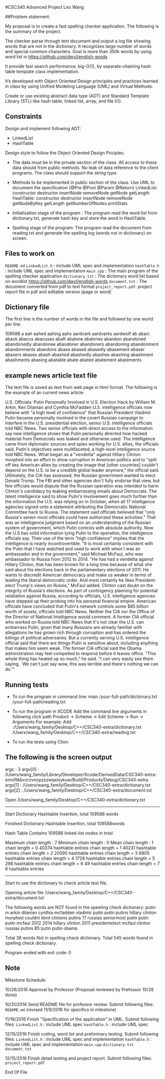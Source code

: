 #CSC340 Advanced Project Leo Wang


##Problem statement:

My proposal is to create a fast spelling checker application. The following is the summary of the project.

The checker parse through text document and output a log file showing words that are not in the dictionary. It recognizes large number of words and special common characters. Goal is more than 350k words by using word list in  https://github.com/dwyl/english-words

It provide fast search performance, big-O(1), by separate-chaining hash table template class implementation.

It’s developed with Object Oriented Design principles and practices learned in class by using Unified Modeling Language (UML) and Virtual Methods.

Create or use existing abstract data type (ADT) and Standard Template Library (STL) like hash table, linked list, array, and file I/O.


## Constraints

Design and implement following ADT:

* LinkedList
* HashTable

Design style to follow the Object Oriented Design Priciples.

* The data must be in the private section of the class. All access to these data should from public methods. No leak of data reference to the client programs.  The class should support the string type.

* Methods to be implemented in public section of the class.
Use UML to document the specification (@Pre @Post @Param @Return)
LinkedList:
constructor
destructor
insertNode
removeNode
getNode
getLength
HashTable:
constructor
destructor
insertNode
removeNode
getNodeByKey
getLength
getNumberOfNodes
printStats

* Initialization stage of the program :
The program read the word list from dictionary.txt, generate hash key and store the word in HashTable.

* Spelling stage of the program:
The program read the document from reading.txt and generate the spelling log (words not in dictionary) on screen.

## Files to work on

`README.md`
`LinkedList.h`      : include UML spec and implementation
`hashTable.h`       : include UML spec and implementation
`main.cpp`          : The main program of the spelling checker application
`dictionary.txt`    : The dictionary word list based on wordlist https://github.com/dwyl/english-words
`document.txt`      : The document converted from pdf to text format
`project_report.pdf`: project report file in pdf and editable version (page or word)

## Dictionary file

The first line is the number of words in the file and followed by one world per line.

109588
a
aah
aahed
aahing
aahs
aardvark
aardvarks
aardwolf
ab
abaci
aback
abacus
abacuses
abaft
abalone
abalones
abandon
abandoned
abandonedly
abandonee
abandoner
abandoners
abandoning
abandonment
abandonments
abandons
abase
abased
abasedly
abasement
abaser
abasers
abases
abash
abashed
abashedly
abashes
abashing
abashment
abashments
abasing
abatable
abate
abated
abatement
abatements

## example news article text file

The text file is saved as text from web page in html format. The following is the example of an current news article:

U.S. Officials: Putin Personally Involved in U.S. Election Hack
by William M. Arkin, Ken Dilanian and Cynthia McFadden
U.S. intelligence officials now believe with "a high level of confidence" that Russian President Vladimir Putin became personally involved in the covert Russian campaign to interfere in the U.S. presidential election, senior U.S. intelligence officials told NBC News.
Two senior officials with direct access to the information say new intelligence shows that Putin personally directed how hacked material from Democrats was leaked and otherwise used. The intelligence came from diplomatic sources and spies working for U.S. allies, the officials said.
Putin's objectives were multifaceted, a high-level intelligence source told NBC News. What began as a "vendetta" against Hillary Clinton morphed into an effort to show corruption in American politics and to "split off key American allies by creating the image that [other countries] couldn't depend on the U.S. to be a credible global leader anymore," the official said.
Ultimately, the CIA has assessed, the Russian government wanted to elect Donald Trump. The FBI and other agencies don't fully endorse that view, but few officials would dispute that the Russian operation was intended to harm Clinton's candidacy by leaking embarrassing emails about Democrats.
The latest intelligence said to show Putin's involvement goes much further than the information the U.S. was relying on in October, when all 17 intelligence agencies signed onto a statement attributing the Democratic National Committee hack to Russia.
The statement said officials believed that "only Russia's senior-most officials could have authorized these activities." That was an intelligence judgment based on an understanding of the Russian system of government, which Putin controls with absolute authority.
Now the U.S has solid information tying Putin to the operation, the intelligence officials say. Their use of the term "high confidence" implies that the intelligence is nearly incontrovertible.
"It is most certainly consistent with the Putin that I have watched and used to work with when I was an ambassador and in the government," said Michael McFaul, who was ambassador to Russia from 2012 to 2014.
"He has had a vendetta against Hillary Clinton, that has been known for a long time because of what she said about his elections back in the parliamentary elections of 2011. He wants to discredit American democracy and make us weaker in terms of leading the liberal democratic order. And most certainly he likes President-elect Trump's views on Russia," McFaul added. Clinton cast doubt on the integrity of Russia's elections.
As part of contingency planning for potential retaliation against Russia, according to officials, U.S. intelligence agencies have stepped up their probing into his personal financial empire.
American officials have concluded that Putin's network controls some $85 billion worth of assets, officials told NBC News.
Neither the CIA nor the Office of the Director of National Intelligence would comment.
A former CIA official who worked on Russia told NBC News that it's not clear the U.S. can embarrass Putin, given that many Russians are already familiar with allegations he has grown rich through corruption and has ordered the killings of political adversaries.
But a currently serving U.S. intelligence official said that there are things Putin is sensitive about, including anything that makes him seem weak.
The former CIA official said the Obama administration may feel compelled to respond before it leaves office.
"This whole thing has heated up so much," he said. "I can very easily see them saying, `We can't just say wow, this was terrible and there's nothing we can do.'"


## Running tests

* To run the program in command line:
main /your-full-path/dictionary.txt /your-full-path/reading.txt <enter>

* To run the program in XCODE
Add the command line arguments in following click path
Product -> Scheme -> Edit Scheme -> Run -> Arguments
For example:
Add :/Users/wang_family/Desktop/C++/CSC340-extra/dictionary.txt
/Users/wang_family/Desktop/C++/CSC340-extra/reading.txt

* To run the tests using Clion:


## The following is the screen output

argc : 3
argv[0] : /Users/wang_family/Library/Developer/Xcode/DerivedData/CSC340-extra-emofllkbvzrzvncpzszwqxlxykuw/Build/Products/Debug/CSC340-extra
argv[1] : /Users/wang_family/Desktop/C++/CSC340-extra/dictionary.txt
argv[2] : /Users/wang_family/Desktop/C++/CSC340-extra/document.txt


Open /Users/wang_family/Desktop/C++/CSC340-extra/dictionary.txt

**********************************************************

Start Dictionary Hashtable Insertion, total 109588 words

Finished Dictionary Hashtable Insertion, total 109588words

Hash Table Contains 109588 linked-list nodes in total.

Maximum chain length : 7
Minimum chain length : 0
Mean chain length :    1
chain length = 0   40374 hashtable entries
chain length = 1   40231 hashtable entries
chain length = 2   20095 hashtable entries
chain length = 3   6805 hashtable entries
chain length = 4   1728 hashtable entries
chain length = 5   298 hashtable entries
chain length = 6   49 hashtable entries
chain length = 7   8 hashtable entries

*******************************************************

Start to use the dictionary to check article text file.


Opening article file /Users/wang_family/Desktop/C++/CSC340-extra/document.txt

The following words are NOT found in the speeling check dictionary:
putin m arkin dilanian cynthia mcfadden vladimir putin putin putins hillary clinton morphed couldnt dont clintons putins 17 russias seniormost putin putin putin mcfaul 2012 2014 hillary clinton 2011 presidentelect mcfaul clinton russias putins 85 putin putin obama

Total 38 words Not in spelling check dictionary.
Total 545 words found in spelling check dictionary.

Program ended with exit code: 0

## Note

Milestone Schedule:

10/26/2016 Approval by Professor (Proposal reviewed by Prefossor 10/26 done)

10/31/2016 Send README file for professor review. Submit following files:
`README.md` (revised 11/9/2016 for specifics in milestone)

11/16/2016 Finish "Specification of the application" in UML. Submit following files:
`LinkedList.h`      : include UML spec
`hashTable.h`       : include UML spec

12/15/2016  Finish coding, word list and preliminary testing. Submit following files:
`LinkedList.h`      : include UML spec and implementation
`hashTable.h`       : include UML spec and implementation
`main.cpp`
`dictionary.txt`
`document.txt`

12/15/2016 Finish detail testing and project report. Submit following files:
`project_report.pdf`

End Of File
